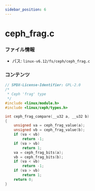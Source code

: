 ```yaml
---
sidebar_position: 6
---
```

# ceph_frag.c

### ファイル情報

- パス: `linux-v6.12/fs/ceph/ceph_frag.c`

### コンテンツ

```c
// SPDX-License-Identifier: GPL-2.0
/*
 * Ceph 'frag' type
 */
#include <linux/module.h>
#include <linux/ceph/types.h>

int ceph_frag_compare(__u32 a, __u32 b)
{
	unsigned va = ceph_frag_value(a);
	unsigned vb = ceph_frag_value(b);
	if (va < vb)
		return -1;
	if (va > vb)
		return 1;
	va = ceph_frag_bits(a);
	vb = ceph_frag_bits(b);
	if (va < vb)
		return -1;
	if (va > vb)
		return 1;
	return 0;
}

```
